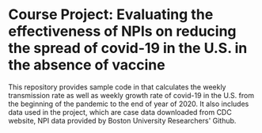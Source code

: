 # Course Project: Evaluating the effectiveness of NPIs on reducing the spread of covid-19 in the U.S. in the absence of vaccine

This repository provides sample code in that calculates the weekly transmission rate as well as weekly growth rate of covid-19 in the U.S. from the beginning of the pandemic to the end of year of 2020. It also includes data used in the project, which are case data downloaded from CDC website, NPI data provided by Boston University Researchers' Github.
